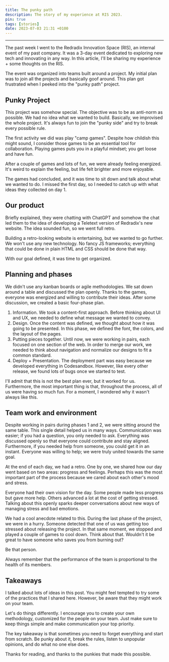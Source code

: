 ```yaml
---
title: The punky path
description: The story of my experience at RIS 2023.
pin: true
tags: [stories]
date: 2023-07-03 21:31 +0100
---
```




---

The past week I went to the Redradix Innovation Space (RIS), an internal event of my past company. It was a 3-day event dedicated to exploring new tech and innovating in any way. In this article, I'll be sharing my experience + some thoughts on the RIS.

The event was organized into teams built around a project. My initial plan was to join all the projects and basically goof around. This plan got frustrated when I peeked into the "punky path" project.

## Punky Project

This project was somehow special. The objective was to be as anti-norm as possible. We had no idea what we wanted to build. Basically, we improvised the whole project. It's always fun to join the "punky side" and try to break every possible rule.

The first activity we did was play "camp games". Despite how childish this might sound, I consider those games to be an essential tool for collaboration. Playing games puts you in a playful mindset; you get loose and have fun.

After a couple of games and lots of fun, we were already feeling energized. It's weird to explain the feeling, but life felt brighter and more enjoyable.

The games had concluded, and it was time to sit down and talk about what we wanted to do. I missed the first day, so I needed to catch up with what ideas they collected on day 1.

## Our product

Briefly explained, they were chatting with ChatGPT and somehow the chat led them to the idea of developing a Teletext version of Redradix's new website. The idea sounded fun, so we went full retro.

Building a retro-looking website is entertaining, but we wanted to go further. We won't use any new technology. No fancy JS frameworks; everything that could be done in plain HTML and CSS should be done that way.

With our goal defined, it was time to get organized.

## Planning and phases

We didn't use any kanban boards or agile methodologies. We sat down around a table and discussed the plan openly. Thanks to the games, everyone was energized and willing to contribute their ideas. After some discussion, we created a basic four-phase plan.

1.  Information. We took a content-first approach. Before thinking about UI and UX, we needed to define what message we wanted to convey.
2.  Design. Once the content was defined, we thought about how it was going to be presented. In this phase, we defined the font, the colors, and the layout of the pages.
3.  Putting pieces together. Until now, we were working in pairs, each focused on one section of the web. In order to merge our work, we needed to think about navigation and normalize our designs to fit a common standard.
4.  Deploy + Presentation. The deployment part was easy because we developed everything in Codesandbox. However, like every other release, we found lots of bugs once we started to test.

I'll admit that this is not the best plan ever, but it worked for us. Furthermore, the most important thing is that, throughout the process, all of us were having so much fun. For a moment, I wondered why it wasn't always like this.

## Team work and environment

Despite working in pairs during phases 1 and 2, we were sitting around the same table. This single detail helped us in many ways. Communication was easier; if you had a question, you only needed to ask. Everything was discussed openly so that everyone could contribute and stay aligned. Furthermore, if you needed help from someone, you could get it in an instant. Everyone was willing to help; we were truly united towards the same goal.

At the end of each day, we had a retro. One by one, we shared how our day went based on two areas: progress and feelings. Perhaps this was the most important part of the process because we cared about each other's mood and stress. 

Everyone had their own vision for the day. Some people made less progress but gave more help. Others advanced a lot at the cost of getting stressed. Talking about this openly sparks deeper conversations about new ways of managing stress and bad emotions.

We had a cool anecdote related to this. During the last phase of the project, we were in a hurry. Someone detected that one of us was getting too stressed about releasing the project. In that same moment, we stopped and played a couple of games to cool down. Think about that. Wouldn't it be great to have someone who saves you from burning out?

Be that person.

Always remember that the performance of the team is proportional to the health of its members.

## Takeaways

I talked about lots of ideas in this post. You might feel tempted to try some of the practices that I shared here. However, be aware that they might work on your team.

Let's do things differently. I encourage you to create your own methodology, customized for the people on your team. Just make sure to keep things simple and make communication your top priority.

The key takeaway is that sometimes you need to forget everything and start from scratch. Be punky about it, break the rules, listen to unpopular opinions, and do what no one else does.

Thanks for reading, and thanks to the punkies that made this possible.
